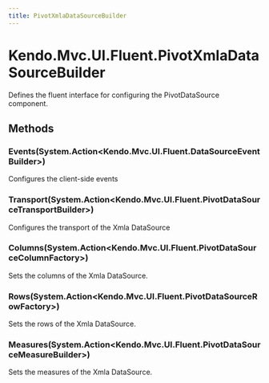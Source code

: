 ```yaml
---
title: PivotXmlaDataSourceBuilder
---
```


# Kendo.Mvc.UI.Fluent.PivotXmlaDataSourceBuilder
Defines the fluent interface for configuring the PivotDataSource component.




## Methods


### Events(System.Action\<Kendo.Mvc.UI.Fluent.DataSourceEventBuilder\>)
Configures the client-side events





### Transport(System.Action\<Kendo.Mvc.UI.Fluent.PivotDataSourceTransportBuilder\>)
Configures the transport of the Xmla DataSource





### Columns(System.Action\<Kendo.Mvc.UI.Fluent.PivotDataSourceColumnFactory\>)
Sets the columns of the Xmla DataSource.





### Rows(System.Action\<Kendo.Mvc.UI.Fluent.PivotDataSourceRowFactory\>)
Sets the rows of the Xmla DataSource.





### Measures(System.Action\<Kendo.Mvc.UI.Fluent.PivotDataSourceMeasureBuilder\>)
Sets the measures of the Xmla DataSource.







